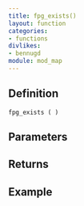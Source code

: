 ```yaml
---
title: fpg_exists()
layout: function
categories:
- functions
divlikes:
- bennugd
module: mod_map
---
```


## Definition

    fpg_exists ( )

## Parameters

## Returns

## Example
